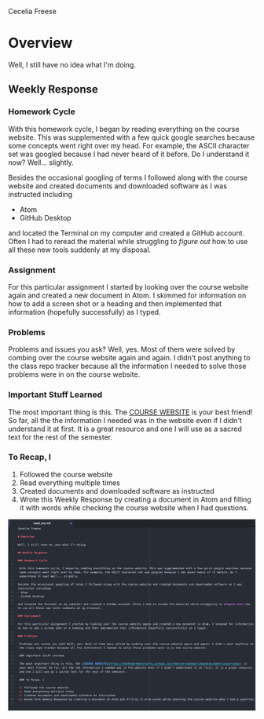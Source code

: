 Cecelia Freese

# Overview

Well, I still have no idea what I'm doing.

## Weekly Response  

### Homework Cycle

 With this homework cycle, I began by reading everything on the course website. This was supplemented with a few quick google searches because some concepts went right over my head. For example, the ASCII character set was googled because I had never heard of it before. Do I understand it now? Well... slightly.

Besides the occasional googling of terms I followed along with the course website and created documents and downloaded software as I was instructed including
- Atom
- GitHub Desktop

and located the Terminal on my computer and created a GitHub account. Often I had to reread the material while struggling to *figure out* how to use all these new tools suddenly at my disposal.  

### Assignment

For this particular assignment I started by looking over the course website again and created a new document in Atom. I skimmed for information on how to add a screen shot or a heading and then implemented that information (hopefully successfully) as I typed.

### Problems

 Problems and issues you ask? Well, yes. Most of them were solved by combing over the course website again and again. I didn't post anything to the class repo tracker because all the information I needed to solve those problems were in on the course website.

 ### Important Stuff Learned

 The most important thing is this. The [COURSE WEBSITE](https://montana-media-arts.github.io/creative-coding-1/modules/week-2/overview/) is your best friend! So far, all the the information I needed was in the website even if I didn't understand it at first. It is a great resource and one I will use as a sacred text for the rest of the semester.

 ### To Recap, I

 1. Followed the course website
 2. Read everything multiple times
 3. Created documents and downloaded software as instructed
 4. Wrote this Weekly Response by creating a document in Atom and filling it with words while checking the course website when I had questions.

![Image of my text editor](atom-example.jpg)
